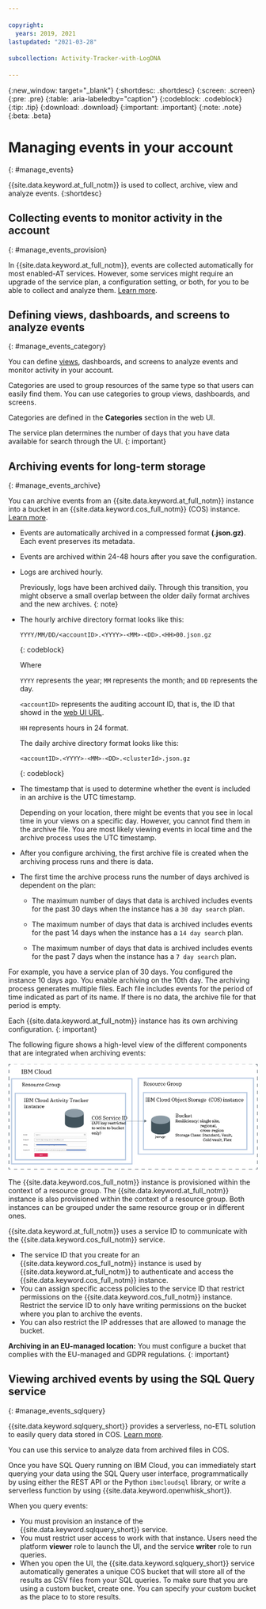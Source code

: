 ```yaml
---

copyright:
  years: 2019, 2021
lastupdated: "2021-03-28"

subcollection: Activity-Tracker-with-LogDNA

---
```


{:new_window: target="_blank"}
{:shortdesc: .shortdesc}
{:screen: .screen}
{:pre: .pre}
{:table: .aria-labeledby="caption"}
{:codeblock: .codeblock}
{:tip: .tip}
{:download: .download}
{:important: .important}
{:note: .note}
{:beta: .beta}


# Managing events in your account
{: #manage_events}

{{site.data.keyword.at_full_notm}} is used to collect, archive, view and analyze events. 
{:shortdesc}


## Collecting events to monitor activity in the account
{: #manage_events_provision}

In {{site.data.keyword.at_full_notm}}, events are collected automatically for most enabled-AT services. However, some services might require an upgrade of the service plan, a configuration setting, or both, for you to be able to collect and analyze them. [Learn more](/docs/Activity-Tracker-with-LogDNA?topic=Activity-Tracker-with-LogDNA-events_collect).


## Defining views, dashboards, and screens to analyze events
{: #manage_events_category}

You can define [views](/docs/Activity-Tracker-with-LogDNA?topic=Activity-Tracker-with-LogDNA-views), dashboards, and screens to analyze events and monitor activity in your account. 

Categories are used to group resources of the same type so that users can easily find them.  You can use categories to group views, dashboards, and screens.

Categories are defined in the **Categories** section in the web UI. 

The service plan determines the number of days that you have data available for search through the UI.
{: important}


## Archiving events for long-term storage
{: #manage_events_archive}

You can archive events from an {{site.data.keyword.at_full_notm}} instance into a bucket in an {{site.data.keyword.cos_full_notm}} (COS) instance. [Learn more](/docs/Activity-Tracker-with-LogDNA?topic=Activity-Tracker-with-LogDNA-archiving).

* Events are automatically archived in a compressed format **(.json.gz)**. Each event preserves its metadata.
* Events are archived within 24-48 hours after you save the configuration. 
* Logs are archived hourly. 

    Previously, logs have been archived daily. Through this transition, you might observe a small overlap between the older daily format archives and the new archives.
    {: note}

* The hourly archive directory format looks like this:

    ```
    YYYY/MM/DD/<accountID>.<YYYY>-<MM>-<DD>.<HH>00.json.gz
    ```
    {: codeblock}
    
    Where 

    `YYYY` represents the year; `MM` represents the month; and `DD` represents the day.

    `<accountID>` represents the auditing account ID, that is, the ID that showd in the [web UI URL](/docs/Activity-Tracker-with-LogDNA?topic=Activity-Tracker-with-LogDNA-get_web_url).
    
    `HH` represents hours in 24 format. 

    The daily archive directory format looks like this:
    
    ```
    <accountID>.<YYYY>-<MM>-<DD>.<clusterId>.json.gz
    ```
    {: codeblock}
     
* The timestamp that is used to determine whether the event is included in an archive is the UTC timestamp.

    Depending on your location, there might be events that you see in local time in your views on a specific day. However, you cannot find them in the archive file. You are most likely viewing events in local time and the archive process uses the UTC timestamp.

* After you configure archiving, the first archive file is created when the archiving process runs and there is data.
* The first time the archive process runs the number of days archived is dependent on the plan:

    * The maximum number of days that data is archived includes events for the past 30 days when the instance has a `30 day search` plan.

    * The maximum number of days that data is archived includes events for the past 14 days when the instance has a `14 day search` plan.

    * The maximum number of days that data is archived includes events for the past 7 days when the instance has a `7 day search` plan.

For example, you have a service plan of 30 days. You configured the instance 10 days ago. You enable archiving on the 10th day. The archiving process generates multiple files. Each file includes events for the period of time indicated as part of its name. If there is no data, the archive file for that period is empty.

Each {{site.data.keyword.at_full_notm}} instance has its own archiving configuration.
{: important}

The following figure shows a high-level view of the different components that are integrated when archiving events:

![High-level view archiving events](images/archive.png "High-level view archiving events")

The {{site.data.keyword.cos_full_notm}} instance is provisioned within the context of a resource group. The {{site.data.keyword.at_full_notm}} instance is also provisioned within the context of a resource group. Both instances can be grouped under the same resource group or in different ones. 

{{site.data.keyword.at_full_notm}} uses a service ID to communicate with the {{site.data.keyword.cos_full_notm}} service.
* The service ID that you create for an {{site.data.keyword.cos_full_notm}} instance is used by {{site.data.keyword.at_full_notm}} to authenticate and access the {{site.data.keyword.cos_full_notm}} instance. 
* You can assign specific access policies to the service ID that restrict permissions on the {{site.data.keyword.cos_full_notm}} instance. Restrict the service ID to only have writing permissions on the bucket where you plan to archive the events.
* You can also restrict the IP addresses that are allowed to manage the bucket.

**Archiving in an EU-managed location:** You must configure a bucket that complies with the EU-managed and GDPR regulations.
{: important}



## Viewing archived events by using the SQL Query service
{: #manage_events_sqlquery}


{{site.data.keyword.sqlquery_short}} provides a serverless, no-ETL solution to easily query data stored in COS. [Learn more](/docs/sql-query?topic=sql-query-overview).

You can use this service to analyze data from archived files in COS. 

Once you have SQL Query running on IBM Cloud, you can immediately start querying your data using the SQL Query user interface, programmatically by using either the REST API or the Python `ibmcloudsql` library, or write a serverless function by using {{site.data.keyword.openwhisk_short}}.

When you query events:
* You must provision an instance of the {{site.data.keyword.sqlquery_short}} service.
* You must restrict user access to work with that instance. Users need the platform **viewer** role to launch the UI, and the service **writer** role to run queries.
* When you open the UI, the {{site.data.keyword.sqlquery_short}} service automatically generates a unique COS bucket that will store all of the results as CSV files from your SQL queries. To make sure that you are using a custom bucket, create one. You can specify your custom bucket as the place to to store results. 












